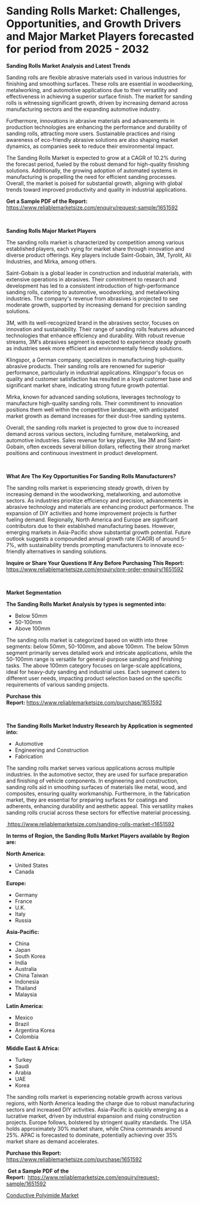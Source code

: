 <p><h1>Sanding Rolls Market: Challenges, Opportunities, and Growth Drivers and Major Market Players forecasted for period from 2025 - 2032</h1></p><p><strong>Sanding Rolls Market Analysis and Latest Trends</strong></p>
<p><p>Sanding rolls are flexible abrasive materials used in various industries for finishing and smoothing surfaces. These rolls are essential in woodworking, metalworking, and automotive applications due to their versatility and effectiveness in achieving a superior surface finish. The market for sanding rolls is witnessing significant growth, driven by increasing demand across manufacturing sectors and the expanding automotive industry. </p><p>Furthermore, innovations in abrasive materials and advancements in production technologies are enhancing the performance and durability of sanding rolls, attracting more users. Sustainable practices and rising awareness of eco-friendly abrasive solutions are also shaping market dynamics, as companies seek to reduce their environmental impact. </p><p>The Sanding Rolls Market is expected to grow at a CAGR of 10.2% during the forecast period, fueled by the robust demand for high-quality finishing solutions. Additionally, the growing adoption of automated systems in manufacturing is propelling the need for efficient sanding processes. Overall, the market is poised for substantial growth, aligning with global trends toward improved productivity and quality in industrial applications.</p></p>
<p><strong>Get a Sample PDF of the Report:&nbsp;</strong> <a href="https://www.reliablemarketsize.com/enquiry/request-sample/1651592?utm_campaign=2475&utm_medium=2&utm_source=Github&utm_content=ia&utm_term=31032025&utm_id=sanding-rolls">https://www.reliablemarketsize.com/enquiry/request-sample/1651592</a></p>
<p>&nbsp;</p>
<p><strong>Sanding Rolls Major Market Players</strong></p>
<p><p>The sanding rolls market is characterized by competition among various established players, each vying for market share through innovation and diverse product offerings. Key players include Saint-Gobain, 3M, Tyrolit, Ali Industries, and Mirka, among others.</p><p>Saint-Gobain is a global leader in construction and industrial materials, with extensive operations in abrasives. Their commitment to research and development has led to a consistent introduction of high-performance sanding rolls, catering to automotive, woodworking, and metalworking industries. The company's revenue from abrasives is projected to see moderate growth, supported by increasing demand for precision sanding solutions.</p><p>3M, with its well-recognized brand in the abrasives sector, focuses on innovation and sustainability. Their range of sanding rolls features advanced technologies that enhance efficiency and durability. With robust revenue streams, 3M's abrasives segment is expected to experience steady growth as industries seek more efficient and environmentally friendly solutions.</p><p>Klingspor, a German company, specializes in manufacturing high-quality abrasive products. Their sanding rolls are renowned for superior performance, particularly in industrial applications. Klingspor's focus on quality and customer satisfaction has resulted in a loyal customer base and significant market share, indicating strong future growth potential.</p><p>Mirka, known for advanced sanding solutions, leverages technology to manufacture high-quality sanding rolls. Their commitment to innovation positions them well within the competitive landscape, with anticipated market growth as demand increases for their dust-free sanding systems.</p><p>Overall, the sanding rolls market is projected to grow due to increased demand across various sectors, including furniture, metalworking, and automotive industries. Sales revenue for key players, like 3M and Saint-Gobain, often exceeds several billion dollars, reflecting their strong market positions and continuous investment in product development.</p></p>
<p>&nbsp;</p>
<p><strong>What Are The Key Opportunities For Sanding Rolls Manufacturers?</strong></p>
<p><p>The sanding rolls market is experiencing steady growth, driven by increasing demand in the woodworking, metalworking, and automotive sectors. As industries prioritize efficiency and precision, advancements in abrasive technology and materials are enhancing product performance. The expansion of DIY activities and home improvement projects is further fueling demand. Regionally, North America and Europe are significant contributors due to their established manufacturing bases. However, emerging markets in Asia-Pacific show substantial growth potential. Future outlook suggests a compounded annual growth rate (CAGR) of around 5-7%, with sustainability trends prompting manufacturers to innovate eco-friendly alternatives in sanding solutions.</p></p>
<p><strong>Inquire or Share Your Questions If Any Before Purchasing This Report:</strong> <a href="https://www.reliablemarketsize.com/enquiry/pre-order-enquiry/1651592?utm_campaign=2475&utm_medium=2&utm_source=Github&utm_content=ia&utm_term=31032025&utm_id=sanding-rolls">https://www.reliablemarketsize.com/enquiry/pre-order-enquiry/1651592</a></p>
<p>&nbsp;</p>
<p><strong>Market Segmentation</strong></p>
<p><strong>The Sanding Rolls Market Analysis by types is segmented into:</strong></p>
<p><ul><li>Below 50mm</li><li>50-100mm</li><li>Above 100mm</li></ul></p>
<p><p>The sanding rolls market is categorized based on width into three segments: below 50mm, 50-100mm, and above 100mm. The below 50mm segment primarily serves detailed work and intricate applications, while the 50-100mm range is versatile for general-purpose sanding and finishing tasks. The above 100mm category focuses on large-scale applications, ideal for heavy-duty sanding and industrial uses. Each segment caters to different user needs, impacting product selection based on the specific requirements of various sanding projects.</p></p>
<p><strong>Purchase this Report:&nbsp;</strong><a href="https://www.reliablemarketsize.com/purchase/1651592?utm_campaign=2475&utm_medium=2&utm_source=Github&utm_content=ia&utm_term=31032025&utm_id=sanding-rolls">https://www.reliablemarketsize.com/purchase/1651592</a></p>
<p>&nbsp;</p>
<p><strong>The Sanding Rolls Market Industry Research by Application is segmented into:</strong></p>
<p><ul><li>Automotive</li><li>Engineering and Construction</li><li>Fabrication</li></ul></p>
<p><p>The sanding rolls market serves various applications across multiple industries. In the automotive sector, they are used for surface preparation and finishing of vehicle components. In engineering and construction, sanding rolls aid in smoothing surfaces of materials like metal, wood, and composites, ensuring quality workmanship. Furthermore, in the fabrication market, they are essential for preparing surfaces for coatings and adherents, enhancing durability and aesthetic appeal. This versatility makes sanding rolls crucial across these sectors for effective material processing.</p></p>
<p><a href="https://www.reliablemarketsize.com/sanding-rolls-market-r1651592?utm_campaign=2475&utm_medium=2&utm_source=Github&utm_content=ia&utm_term=31032025&utm_id=sanding-rolls">&nbsp;https://www.reliablemarketsize.com/sanding-rolls-market-r1651592</a></p>
<p><strong>In terms of Region, the Sanding Rolls Market Players available by Region are:</strong></p>
<p>
    <p> <strong> North America: </strong>
        <ul>
            <li>United States</li>
            <li>Canada</li>
        </ul>
        </p> 
    <p> <strong> Europe: </strong>
        <ul>
            <li>Germany</li>
            <li>France</li>
            <li>U.K.</li>
            <li>Italy</li>
            <li>Russia</li>
        </ul>
        </p> 
    <p> <strong> Asia-Pacific: </strong>
        <ul>
            <li>China</li>
            <li>Japan</li>
            <li>South Korea</li>
            <li>India</li>
            <li>Australia</li>
            <li>China Taiwan</li>
            <li>Indonesia</li>
            <li>Thailand</li>
            <li>Malaysia</li>
        </ul>
        </p> 
    <p> <strong> Latin America: </strong>
        <ul>
            <li>Mexico</li>
            <li>Brazil</li>
            <li>Argentina Korea</li>
            <li>Colombia</li>
        </ul>
        </p> 
    <p> <strong> Middle East & Africa: </strong>
        <ul>
            <li>Turkey</li>
            <li>Saudi</li>
            <li>Arabia</li>
            <li>UAE</li>
            <li>Korea</li>
        </ul>
    </p>
    </p>
<p><p>The sanding rolls market is experiencing notable growth across various regions, with North America leading the charge due to robust manufacturing sectors and increased DIY activities. Asia-Pacific is quickly emerging as a lucrative market, driven by industrial expansion and rising construction projects. Europe follows, bolstered by stringent quality standards. The USA holds approximately 30% market share, while China commands around 25%. APAC is forecasted to dominate, potentially achieving over 35% market share as demand accelerates.</p></p>
<p><strong>Purchase this Report: </strong><a href="https://www.reliablemarketsize.com/purchase/1651592?utm_campaign=2475&utm_medium=2&utm_source=Github&utm_content=ia&utm_term=31032025&utm_id=sanding-rolls">https://www.reliablemarketsize.com/purchase/1651592</a></p>
<p>&nbsp;<strong>Get a Sample PDF of the Report:&nbsp;&nbsp;</strong><a href="https://www.reliablemarketsize.com/enquiry/request-sample/1651592?utm_campaign=2475&utm_medium=2&utm_source=Github&utm_content=ia&utm_term=31032025&utm_id=sanding-rolls">https://www.reliablemarketsize.com/enquiry/request-sample/1651592</a></p>
<p><strong></strong></p>
<p><p><a href="https://github.com/skerretflossie9297/Market-Research-Report-List-1/blob/main/conductive-polyimide-market.md?utm_campaign=2475&utm_medium=2&utm_source=Github&utm_content=ia&utm_term=31032025&utm_id=sanding-rolls">Conductive Polyimide Market</a></p></p>